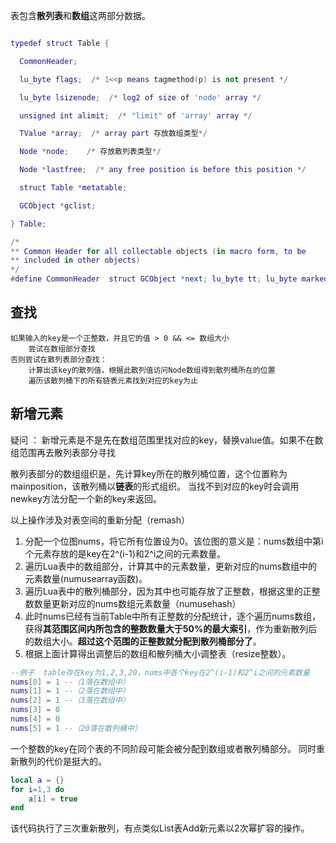 表包含**散列表**和**数组**这两部分数据。

```lua

typedef struct Table {

  CommonHeader;

  lu_byte flags;  /* 1<<p means tagmethod(p) is not present */

  lu_byte lsizenode;  /* log2 of size of 'node' array */

  unsigned int alimit;  /* "limit" of 'array' array */

  TValue *array;  /* array part 存放数组类型*/

  Node *node;    /* 存放散列表类型*/

  Node *lastfree;  /* any free position is before this position */

  struct Table *metatable;

  GCObject *gclist;

} Table;

/*
** Common Header for all collectable objects (in macro form, to be
** included in other objects)
*/
#define CommonHeader  struct GCObject *next; lu_byte tt; lu_byte marked
```


## 查找
```
如果输入的key是一个正整数，并且它的值 > 0 && <= 数组大小
	尝试在数组部分查找
否则尝试在散列表部分查找：
	计算出该key的散列值，根据此散列值访问Node数组得到散列桶所在的位置
	遍历该散列桶下的所有链表元素找到对应的key为止
```

## 新增元素
<p>疑问 ： 新增元素是不是先在数组范围里找对应的key，替换value值。如果不在数组范围再去散列表部分寻找</p>

散列表部分的数组组织是，先计算key所在的散列桶位置，这个位置称为mainposition，该散列桶以**链表**的形式组织。
当找不到对应的key时会调用newkey方法分配一个新的key来返回。

以上操作涉及对表空间的重新分配（remash）
1. 分配一个位图nums，将它所有位置设为0。该位图的意义是：nums数组中第i个元素存放的是key在2^(i-1)和2^i之间的元素数量。
2. 遍历Lua表中的数组部分，计算其中的元素数量，更新对应的nums数组中的元素数量(numusearray函数)。
3. 遍历Lua表中的散列桶部分，因为其中也可能存放了正整数，根据这里的正整数数量更新对应的nums数组元素数量（numusehash）
4. 此时nums已经有当前Table中所有正整数的分配统计，逐个遍历nums数组，获得**其范围区间内所包含的整数数量大于50%的最大索引**，作为重新散列后的数组大小。**超过这个范围的正整数就分配到散列桶部分了**。
5. 根据上面计算得出调整后的数组和散列桶大小调整表（resize整数）。
```lua
--例子  table存在key为1,2,3,20，nums中各个key在2^(i-1)和2^i之间的元素数量
nums[0] = 1 --（1落在数组中）
nums[1] = 1 --（2落在数组中）
nums[2] = 1 --（3落在数组中）
nums[3] = 0
nums[4] = 0
nums[5] = 1 --（20落在散列桶中）
```

一个整数的key在同个表的不同阶段可能会被分配到数组或者散列桶部分。
同时重新散列的代价是挺大的。
```lua
local a = {}
for i=1,3 do
	a[i] = true
end
```
该代码执行了三次重新散列，有点类似List表Add新元素以2次幂扩容的操作。
